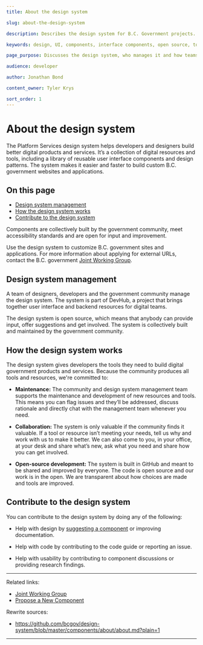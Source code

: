 ```yaml
---
title: About the design system

slug: about-the-design-system

description: Describes the design system for B.C. Government projects.

keywords: design, UI, components, interface components, open source, tools, resources

page_purpose: Discusses the design system, who manages it and how teams and developers can contribute to it.

audience: developer

author: Jonathan Bond

content_owner: Tyler Krys

sort_order: 1
---
```


# About the design system

The Platform Services design system helps developers and designers build better digital products and services. It’s a collection of digital resources and tools, including a library of reusable user interface components and design patterns. The system makes it easier and faster to build custom B.C. government websites and applications.

## On this page

- [Design system management](#management)
- [How the design system works](#design-system)
- [Contribute to the design system](#contribute)

Components are collectively built by the government community, meet accessibility standards and are open for input and improvement.

Use the design system to customize B.C. government sites and applications. For more information about applying for external URLs, contact the B.C. government [Joint Working Group](https://www2.gov.bc.ca/gov/content/governments/services-for-government/service-experience-digital-delivery/digital-delivery/web-property-process/web-property-applications).

## Design system management<a name="management"></a>

A team of designers, developers and the government community manage the design system. The system is part of DevHub, a project that brings together user interface and backend resources for digital teams.

The design system is open source, which means that anybody can provide input, offer suggestions and get involved. The system is collectively built and maintained by the government community.

## How the design system works<a name="design-system"></a>

The design system gives developers the tools they need to build digital government products and services. Because the community produces all tools and resources, we're committed to:

- **Maintenance:** The community and design system management team supports the maintenance and development of new resources and tools. This means you can flag issues and they’ll be addressed, discuss rationale and directly chat with the management team whenever you need.

- **Collaboration:** The system is only valuable if the community finds it valuable. If a tool or resource isn’t meeting your needs, tell us why and work with us to make it better. We can also come to you, in your office, at your desk and share what’s new, ask what you need and share how you can get involved.

- **Open-source development:** The system is built in GitHub and meant to be shared and improved by everyone. The code is open source and our work is in the open. We are transparent about how choices are made and tools are improved.

## Contribute to the design system<a name="contribute"></a>

You can contribute to the design system by doing any of the following:

- Help with design by [suggesting a component](https://developer.gov.bc.ca/Design-System/Propose-a-New-Component) or improving documentation.

- Help with code by contributing to the code guide or reporting an issue.

- Help with usability by contributing to component discussions or providing research findings.

---
Related links:
* [Joint Working Group](https://www2.gov.bc.ca/gov/content/governments/services-for-government/service-experience-digital-delivery/digital-delivery/web-property-process/web-property-applications)
* [Propose a New Component](https://developer.gov.bc.ca/Design-System/Propose-a-New-Component)

Rewrite sources:
* https://github.com/bcgov/design-system/blob/master/components/about/about.md?plain=1
---
